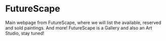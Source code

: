 # FutureScape
Main webpage from FutureScape, where we will list the available, reserved and sold paintings.
And more! FutureScape is a Gallery and also an Art Studio, stay tuned!
